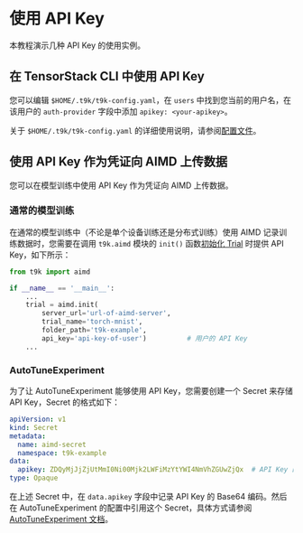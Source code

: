 # 使用 API Key

本教程演示几种 API Key 的使用实例。

## 在 TensorStack CLI 中使用 API Key

您可以编辑 `$HOME/.t9k/t9k-config.yaml`，在 `users` 中找到您当前的用户名，在该用户的 `auth-provider` 字段中添加 `apikey: <your-apikey>`。

关于 `$HOME/.t9k/t9k-config.yaml` 的详细使用说明，请参阅[配置文件](../../tool/tensorstack-cli/user-guide.md#配置文件)。

## 使用 API Key 作为凭证向 AIMD 上传数据

您可以在模型训练中使用 API Key 作为凭证向 AIMD 上传数据。

### 通常的模型训练

在通常的模型训练中（不论是单个设备训练还是分布式训练）使用 AIMD 记录训练数据时，您需要在调用 `t9k.aimd` 模块的 `init()` 函数[初始化 Trial]() 时提供 API Key，如下所示：

```python
from t9k import aimd

if __name__ == '__main__':
    ...
    trial = aimd.init(
        server_url='url-of-aimd-server',
        trial_name='torch-mnist',
        folder_path='t9k-example',
        api_key='api-key-of-user')          # 用户的 API Key
    ...
```

### AutoTuneExperiment

为了让 AutoTuneExperiment 能够使用 API Key，您需要创建一个 Secret 来存储 API Key，Secret 的格式如下：

```yaml
apiVersion: v1
kind: Secret
metadata:
  name: aimd-secret
  namespace: t9k-example
data:
  apikey: ZDQyMjJjZjUtMmI0Ni00Mjk2LWFiMzYtYWI4NmVhZGUwZjQx  # API Key 的 Base64 编码
type: Opaque
```

在上述 Secret 中，在 `data.apikey` 字段中记录 API Key 的 Base64 编码。然后在 AutoTuneExperiment 的配置中引用这个 Secret，具体方式请参阅 [AutoTuneExperiment 文档](../../module/building/autotune/usage.md)。
